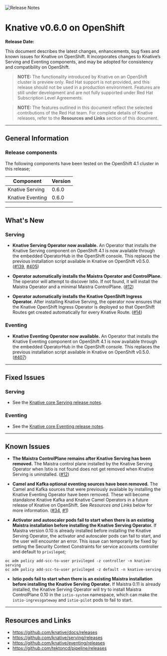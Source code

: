 <!--please copy and paste this template into your vXXX folder for the current release and modify there. Do NOT edit this template)-->

![Release Notes](https://github.com/openshift-knative/docs/blob/master/images/release-notes-banner.png)

# Knative v0.6.0 on OpenShift  

**Release Date:**

This document describes the latest changes, enhancements, bug fixes and known issues for Knative on OpenShift. It incorporates changes to Knative’s Serving and Eventing components, and may be adopted for consistency and compatibility on OpenShift.

>**NOTE:** The functionality introduced by Knative on an OpenShift cluster is preview only. Red Hat support is not provided, and this release should not be used in a production environment. Features are still under development and are not fully supported under Red Hat Subscription Level Agreements.

>**NOTE:** The features outlined in this document reflect the selected contributions of the Red Hat team. For complete details of Knative releases, refer to the **Resources and Links** section of this document.
-------------

## General Information

### Release components
The following components have been tested on the OpenShift 4.1 cluster in this release;

|Component|Version
|---------|-------|
| Knative Serving | 0.6.0 |
| Knative Eventing | 0.6.0 |
----------------

## What's New
### Serving
- **Knative Serving Operator now available.** An Operator that installs the Knative Serving component on OpenShift 4.1 is now available through the embedded OperatorHub in the  OpenShift console. This replaces the previous installation script available in Knative on OpenShift v0.5.0. ([#139](https://github.com/openshift/knative-serving/pull/139), [#405](https://github.com/operator-framework/community-operators/pull/405))

- **Operator automatically installs the Maistra Operator and ControlPlane.** The operator will attempt to discover Istio. If not found, it will install the Maistra Operator and a minimal Maistra ControlPlane. ([#12](https://github.com/openshift-knative/knative-serving-operator/pull/12))

- **Operator automatically installs the Knative OpenShift Ingress Operator.** After installing Knative Serving, the operator now ensures that the Knative OpenShift Ingress Operator is deployed so that OpenShift Routes get created automatically for every Knative Route. ([#14](https://github.com/openshift-knative/knative-serving-operator/pull/14))

### Eventing

- **Knative Eventing Operator now available.** An Operator that installs the Knative Eventing component on OpenShift 4.1 is now available through the embedded OperatorHub in the  OpenShift console. This replaces the previous installation script available in Knative on OpenShift v0.5.0. ([#407](https://github.com/operator-framework/community-operators/pull/407))

-------------

## Fixed Issues

### Serving
- See the [Knative core Serving release notes](https://github.com/knative/serving/releases).

### Eventing
- See the [Knative core Eventing release notes](https://github.com/knative/eventing/releases).

-------------

## Known Issues
- **The Maistra ControlPlane remains after Knative Serving has been removed.** The Maistra control plane installed by the Knative Serving Operator when Istio is not found does not get removed when Knative Serving is uninstalled. ([#12](https://github.com/openshift-knative/knative-serving-operator/pull/12))

- **Camel and Kafka optional eventing sources have been removed.** The Camel and Kafka sources that were previously available by installing the Knative Eventing Operator have been removed. These will become standalone Knative Kafka and Knative Camel Operators in a future release of Knative on OpenShift. See *Resources and Links* below for more information. ([#34](https://github.com/openshift-knative/knative-eventing-operator/pull/34), [#1](https://github.com/openshift-knative/knative-kafka-operator/pull/1))

- **Activator and autoscaler pods fail to start when there is an existing Maistra installation before installing the Knative Serving Operator.** If Maistra version 0.10 is already installed before installing the Knative Serving Operator, the activator and autoscaler pods can fail to start, and the user will encounter an error. This issue can temporarily be fixed by setting the Security Context Constraints for service accounts controller and default to `privileged`;
```
oc adm policy add-scc-to-user privileged -z controller -n knative-serving
oc adm policy add-scc-to-user privileged -z default -n knative-serving
```
- **Istio pods fail to start when there is an existing Maistra installation before installing the Knative Serving Operator.** If Maistra 0.11 is already installed, the Knative Serving Operator will try to install Maistra ControlPlane 0.10 in the `istio-system` namespace, which can make the `istio-ingressgateway` and `istio-pilot` pods to fail to start.

-------------

## Resources and Links

- https://github.com/knative/docs/releases
- https://github.com/knative/serving/releases
- https://github.com/knative/eventing/releases
- https://github.com/tektoncd/pipeline/releases
